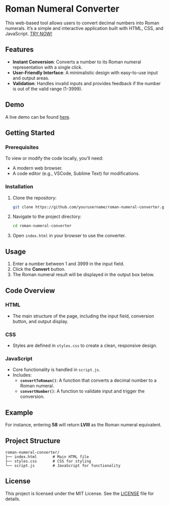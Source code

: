 # Roman Numeral Converter

This web-based tool allows users to convert decimal numbers into Roman numerals. It’s a simple and interactive application built with HTML, CSS, and JavaScript. [TRY NOW!](https://qyuzet.github.io/js-c-roman-converter/)

## Features

- **Instant Conversion**: Converts a number to its Roman numeral representation with a single click.
- **User-Friendly Interface**: A minimalistic design with easy-to-use input and output areas.
- **Validation**: Handles invalid inputs and provides feedback if the number is out of the valid range (1-3999).

## Demo

A live demo can be found [here](https://qyuzet.github.io/js-c-roman-converter/).

## Getting Started

### Prerequisites

To view or modify the code locally, you'll need:

- A modern web browser.
- A code editor (e.g., VSCode, Sublime Text) for modifications.

### Installation

1. Clone the repository:
   ```bash
   git clone https://github.com/yourusername/roman-numeral-converter.git
   ```

2. Navigate to the project directory:
   ```bash
   cd roman-numeral-converter
   ```

3. Open `index.html` in your browser to use the converter.

## Usage

1. Enter a number between 1 and 3999 in the input field.
2. Click the **Convert** button.
3. The Roman numeral result will be displayed in the output box below.

## Code Overview

### HTML

- The main structure of the page, including the input field, conversion button, and output display.

### CSS

- Styles are defined in `styles.css` to create a clean, responsive design.

### JavaScript

- Core functionality is handled in `script.js`.
- Includes:
  - **`convertToRoman()`**: A function that converts a decimal number to a Roman numeral.
  - **`convertNumber()`**: A function to validate input and trigger the conversion.

## Example

For instance, entering **58** will return **LVIII** as the Roman numeral equivalent.

## Project Structure

```
roman-numeral-converter/
├── index.html       # Main HTML file
├── styles.css       # CSS for styling
└── script.js        # JavaScript for functionality
```

## License

This project is licensed under the MIT License. See the [LICENSE](LICENSE) file for details.
